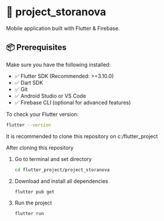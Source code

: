 # 📱 project_storanova

Mobile application built with Flutter & Firebase.

## 📦 Prerequisites

Make sure you have the following installed:

- ✅ Flutter SDK (Recommended: >=3.10.0)
- ✅ Dart SDK
- ✅ Git
- ✅ Android Studio or VS Code
- ✅ Firebase CLI (optional for advanced features)

To check your Flutter version:

```bash
flutter --version
```

It is recommended to clone this repository on c:/flutter_project

After cloning this repository

1.  Go to terminal and set directory
    ```bash
    cd flutter_project/project_storanova
    ```
2.  Download and install all dependencies
    ```bash
    flutter pub get
    ```
3.  Run the project
    ```bash
    flutter run
    ```
